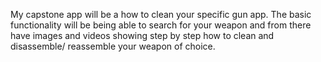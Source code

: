 My capstone app will be a how to clean your specific gun app. The basic functionality will be being able to search for your weapon and from there have images and videos showing step by step how to clean and disassemble/ reassemble your weapon of choice.